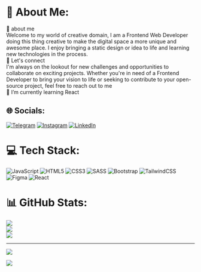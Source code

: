 # 💫 About Me:
💬 about me <br>Welcome to my world of creative domain, I am a Frontend Web Developer doing this thing creative to make the digital space a more unique and awesome place. I enjoy bringing a static design or idea to life and learning new technologies in the process.<br>🤝 Let's connect<br>I'm always on the lookout for new challenges and opportunities to collaborate on exciting projects. Whether you're in need of a Frontend Developer to bring your vision to life or seeking to contribute to your open-source project, feel free to reach out to me<br>🌱 I’m currently learning React<br>


## 🌐 Socials:
[![Telegram](https://img.shields.io/badge/Telegram-%230077B5.svg?logo=Telegram&logoColor=white)](https://t.me/hossiiiw) [![Instagram](https://img.shields.io/badge/Instagram-%23E4405F.svg?logo=Instagram&logoColor=white)](https://instagram.com/hossiiiw) [![LinkedIn](https://img.shields.io/badge/LinkedIn-%230077B5.svg?logo=linkedin&logoColor=white)](https://linkedin.com/in/https://www.linkedin.com/in/hossein-imani-98a40b1a5/) 

# 💻 Tech Stack:
![JavaScript](https://img.shields.io/badge/javascript-%23323330.svg?style=for-the-badge&logo=javascript&logoColor=%23F7DF1E) ![HTML5](https://img.shields.io/badge/html5-%23E34F26.svg?style=for-the-badge&logo=html5&logoColor=white)  ![CSS3](https://img.shields.io/badge/css3-%231572B6.svg?style=for-the-badge&logo=css3&logoColor=white) ![SASS](https://img.shields.io/badge/SASS-hotpink.svg?style=for-the-badge&logo=SASS&logoColor=white)  ![Bootstrap](https://img.shields.io/badge/bootstrap-%238511FA.svg?style=for-the-badge&logo=bootstrap&logoColor=white) ![TailwindCSS](https://img.shields.io/badge/tailwindcss-%2338B2AC.svg?style=for-the-badge&logo=tailwind-css&logoColor=white)
![Figma](https://img.shields.io/badge/figma-%23F24E1E.svg?style=for-the-badge&logo=figma&logoColor=white) ![React](https://img.shields.io/badge/react-%2320232a.svg?style=for-the-badge&logo=react&logoColor=%2361DAFB)
# 📊 GitHub Stats:
![](https://github-readme-stats.vercel.app/api?username=hossiiiw&theme=dark&hide_border=false&include_all_commits=true&count_private=false)<br/>
![](https://github-readme-streak-stats.herokuapp.com/?user=hossiiiw&theme=dark&hide_border=false)<br/>
![](https://github-readme-stats.vercel.app/api/top-langs/?username=hossiiiw&theme=dark&hide_border=false&include_all_commits=true&count_private=false&layout=compact)

---
[![](https://visitcount.itsvg.in/api?id=hossiiiw&icon=0&color=0)](https://visitcount.itsvg.in)



[![](https://visitcount.itsvg.in/api?id=hossiiiw&label=Fronend%20Developer&icon=2&pretty=false)](https://visitcount.itsvg.in)


<!-- Proudly created with GPRM ( https://gprm.itsvg.in ) -->
